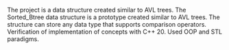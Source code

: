 The project is a data structure  created similar to AVL trees.
The Sorted_Btree data structure is a prototype created similar to AVL trees. 
The structure can store any data type that supports comparison operators. 
Verification of implementation of concepts with C++ 20.
Used OOP and STL paradigms.

